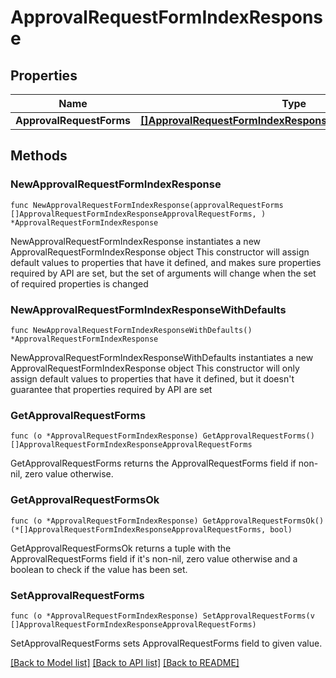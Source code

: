 # ApprovalRequestFormIndexResponse

## Properties

Name | Type | Description | Notes
------------ | ------------- | ------------- | -------------
**ApprovalRequestForms** | [**[]ApprovalRequestFormIndexResponseApprovalRequestForms**](ApprovalRequestFormIndexResponseApprovalRequestForms.md) |  | 

## Methods

### NewApprovalRequestFormIndexResponse

`func NewApprovalRequestFormIndexResponse(approvalRequestForms []ApprovalRequestFormIndexResponseApprovalRequestForms, ) *ApprovalRequestFormIndexResponse`

NewApprovalRequestFormIndexResponse instantiates a new ApprovalRequestFormIndexResponse object
This constructor will assign default values to properties that have it defined,
and makes sure properties required by API are set, but the set of arguments
will change when the set of required properties is changed

### NewApprovalRequestFormIndexResponseWithDefaults

`func NewApprovalRequestFormIndexResponseWithDefaults() *ApprovalRequestFormIndexResponse`

NewApprovalRequestFormIndexResponseWithDefaults instantiates a new ApprovalRequestFormIndexResponse object
This constructor will only assign default values to properties that have it defined,
but it doesn't guarantee that properties required by API are set

### GetApprovalRequestForms

`func (o *ApprovalRequestFormIndexResponse) GetApprovalRequestForms() []ApprovalRequestFormIndexResponseApprovalRequestForms`

GetApprovalRequestForms returns the ApprovalRequestForms field if non-nil, zero value otherwise.

### GetApprovalRequestFormsOk

`func (o *ApprovalRequestFormIndexResponse) GetApprovalRequestFormsOk() (*[]ApprovalRequestFormIndexResponseApprovalRequestForms, bool)`

GetApprovalRequestFormsOk returns a tuple with the ApprovalRequestForms field if it's non-nil, zero value otherwise
and a boolean to check if the value has been set.

### SetApprovalRequestForms

`func (o *ApprovalRequestFormIndexResponse) SetApprovalRequestForms(v []ApprovalRequestFormIndexResponseApprovalRequestForms)`

SetApprovalRequestForms sets ApprovalRequestForms field to given value.



[[Back to Model list]](../README.md#documentation-for-models) [[Back to API list]](../README.md#documentation-for-api-endpoints) [[Back to README]](../README.md)


